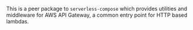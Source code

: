 This is a peer package to `serverless-compose` which provides utilities and middleware for AWS API Gateway, a common entry point for HTTP based lambdas.
